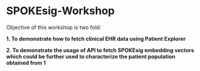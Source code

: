 # SPOKEsig-Workshop


Objective of this workshop is two fold:


**1. To demonstrate how to fetch clinical EHR data using Patient Explorer**


**2. To demonstrate the usage of API to fetch SPOKEsig embedding vectors which could be further used to characterize the patient population obtained from 1**
